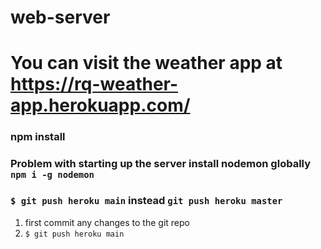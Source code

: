 # web-server
# You can visit the weather app at <https://rq-weather-app.herokuapp.com/>
### npm install
### Problem with starting up the server install nodemon globally `npm i -g nodemon`

### `$ git push heroku main` instead  `git push heroku master`
1. first commit any changes to the git repo
2. `$ git push heroku main`